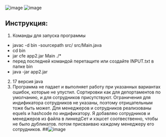 ![image](https://github.com/user-attachments/assets/32bf3bc8-c164-48ce-ab72-57a8376c6276)
![image](https://github.com/user-attachments/assets/c494b0e4-128b-420b-912b-57fa4818c57f)

## Инструкция:
1) Команды для запуска программы
  - javac -d bin -sourcepath src/ src/Main.java
  - cd bin
  - jar cfe app2.jar Main ./*
  - перед последней командой перетащите или создайте INPUT.txt в папке bin 
  - java -jar app2.jar
2) 17 версия java
3) Программа не падает и выполняет работу при указанных вариантах ошибок, которые не упустил. Сортировки как для депортаментов по умолчанию, и для сотрудников присутствуют. Ограничения для индификатора сотрудников не указаны, поэтому отрицательным тоже быть может.
   Для менеджеров и сотрудников реализованы equels и  hashcode по индификатору. Я добавляю сотрудников и менеджеров из файла в линкедСет и хэшсет соотвественно, чтобы не было дубликатов. потом присваиваю каждому менеджеру его сотрудников.
##![image](https://github.com/user-attachments/assets/b0179432-9cb2-40f0-8b31-85f5eb2e56b0)
